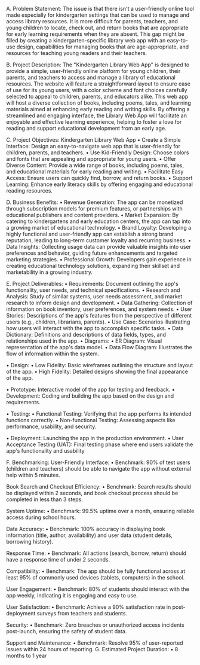A. Problem Statement:
The issue is that there isn't a user-friendly online tool made especially for kindergarten settings that can be used to manage and access library resources. It is more difficult for parents, teachers, and young children to locate, check out, and return books that are appropriate for early learning requirements when they are absent. This gap might be filled by creating a kindergarten-specific library web app with an easy-to-use design, capabilities for managing books that are age-appropriate, and resources for teaching young readers and their teachers.

B. Project Description:
The "Kindergarten Library Web App" is designed to provide a simple, user-friendly online platform for young children, their parents, and teachers to access and manage a library of educational resources. The website will feature a straightforward layout to ensure ease of use for its young users, with a color scheme and font choices carefully selected to appeal to children, parents, and educators alike. This web app will host a diverse collection of books, including poems, tales, and learning materials aimed at enhancing early reading and writing skills. By offering a streamlined and engaging interface, the Library Web App will facilitate an enjoyable and effective learning experience, helping to foster a love for reading and support educational development from an early age.

C. Project Objectives:
Kindergarten Library Web App
•	Create a Simple Interface: Design an easy-to-navigate web app that is user-friendly for children, parents, and teachers.
•	Use Kid-Friendly Design: Choose colors and fonts that are appealing and appropriate for young users.
•	Offer Diverse Content:  Provide a wide range of books, including poems, tales, and educational materials for early reading and writing.
•	Facilitate Easy Access: Ensure users can quickly find, borrow, and return books.
•	Support Learning: Enhance early literacy skills by offering engaging and educational reading resources.

D. Business Benefits:
•	Revenue Generation: The app can be monetized through subscription models for premium features, or partnerships with educational publishers and content providers.
•	Market Expansion: By catering to kindergartens and early education centers, the app can tap into a growing market of educational technology.
•	Brand Loyalty: Developing a highly functional and user-friendly app can establish a strong brand reputation, leading to long-term customer loyalty and recurring business.
•	Data Insights: Collecting usage data can provide valuable insights into user preferences and behavior, guiding future enhancements and targeted marketing strategies.
•	Professional Growth: Developers gain experience in creating educational technology solutions, expanding their skillset and marketability in a growing industry.

E. Project Deliverables:
•	Requirements: Document outlining the app's functionality, user needs, and technical specifications.
•	Research and Analysis: Study of similar systems, user needs assessment, and market research to inform design and development.
•	Data Gathering: Collection of information on book inventory, user preferences, and system needs.
•	User Stories: Descriptions of the app's features from the perspective of different users (e.g., children, librarians, parents).
•	Use Case: Scenarios illustrating how users will interact with the app to accomplish specific tasks.
•	Data Dictionary: Definitions and descriptions of data fields, types, and relationships used in the app.
•	Diagrams:
•	   ER Diagram: Visual representation of the app's data model.
•	   Data Flow Diagram: Illustrates the flow of information within the system.

•	Design:
•	   Low Fidelity: Basic wireframes outlining the structure and layout of the app.
•	   High Fidelity: Detailed designs showing the final appearance of the app.
   
•	Prototype: Interactive model of the app for testing and feedback.
•	Development: Coding and building the app based on the design and requirements.

•	Testing:
•	    Functional Testing: Verifying that the app performs its intended functions correctly.
•	    Non-functional Testing: Assessing aspects like performance, usability, and security.

•	Deployment: Launching the app in the production environment.
•	User Acceptance Testing (UAT): Final testing phase where end users validate the app's functionality and usability

F. Benchmarking:
User-Friendly Interface:
•	   Benchmark: 90% of test users (children and teachers) should be able to navigate the app without external help within 5 minutes.
   
Book Search and Checkout Efficiency:
•	   Benchmark: Search results should be displayed within 2 seconds, and book checkout process should be completed in less than 3 steps.
   

System Uptime:
•	   Benchmark: 99.5% uptime over a month, ensuring reliable access during school hours.
 
Data Accuracy:
•	   Benchmark: 100% accuracy in displaying book information (title, author, availability) and user data (student details, borrowing history).
   
Response Time:
•	   Benchmark: All actions (search, borrow, return) should have a response time of under 2 seconds.
   
Compatibility:
•	   Benchmark: The app should be fully functional across at least 95% of commonly used devices (tablets, computers) in the school.
   
User Engagement:
•	   Benchmark: 80% of students should interact with the app weekly, indicating it is engaging and easy to use.
   
User Satisfaction:
•	   Benchmark: Achieve a 90% satisfaction rate in post-deployment surveys from teachers and students.

Security:
•	   Benchmark: Zero breaches or unauthorized access incidents post-launch, ensuring the safety of student data.
   

Support and Maintenance:
•	    Benchmark: Resolve 95% of user-reported issues within 24 hours of reporting.
G. Estimated Project Duration:
•	8 months to 1 year
